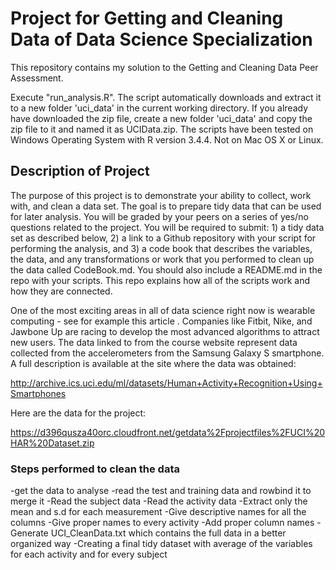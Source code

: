 # Project for Getting and Cleaning Data of Data Science Specialization

This repository contains my solution to the Getting and Cleaning Data Peer Assessment.

Execute "run_analysis.R". The script automatically downloads and extract it to a new folder 'uci_data' in the current working directory. If you already have downloaded the zip file, create a new folder 'uci_data' and copy the zip file to it and named it as UCIData.zip.
The scripts have been tested on Windows Operating System with R version 3.4.4. Not on Mac OS X or Linux.


## Description of Project
The purpose of this project is to demonstrate your ability to collect, work with, and clean a data set. The goal is to prepare tidy data that can be used for later analysis. You will be graded by your peers on a series of yes/no questions related to the project. You will be required to submit: 1) a tidy data set as described below, 2) a link to a Github repository with your script for performing the analysis, and 3) a code book that describes the variables, the data, and any transformations or work that you performed to clean up the data called CodeBook.md. You should also include a README.md in the repo with your scripts. This repo explains how all of the scripts work and how they are connected.

One of the most exciting areas in all of data science right now is wearable computing - see for example this article . Companies like Fitbit, Nike, and Jawbone Up are racing to develop the most advanced algorithms to attract new users. The data linked to from the course website represent data collected from the accelerometers from the Samsung Galaxy S smartphone. A full description is available at the site where the data was obtained:

http://archive.ics.uci.edu/ml/datasets/Human+Activity+Recognition+Using+Smartphones

Here are the data for the project:

https://d396qusza40orc.cloudfront.net/getdata%2Fprojectfiles%2FUCI%20HAR%20Dataset.zip

### Steps performed to clean the data
-get the data to analyse
-read the test and training data and rowbind it to merge it
-Read the subject data
-Read the activity data
-Extract only the mean and s.d for each measurement
-Give descriptive names for all the columns
-Give proper names to every activity
-Add proper column names
-Generate UCI_CleanData.txt which contains the full data in a better organized way
-Creating a final tidy dataset with average of the variables for each activity and for every subject